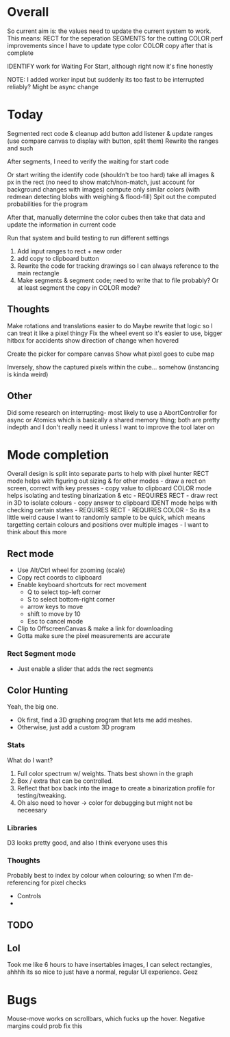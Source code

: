# Overall

So current aim is: the values need to update the current system to work.
This means:
RECT for the seperation
SEGMENTS for the cutting
COLOR perf improvements since I have to update type color
COLOR copy after that is complete

IDENTIFY work for Waiting For Start, although right now it's fine honestly

NOTE: I added worker input but suddenly its too fast to be interrupted reliably? Might be async change

# Today
Segmented rect code & cleanup
    add button
    add listener & update ranges
    (use compare canvas to display with button, split them)
    Rewrite the ranges and such

After segments, I need to verify the waiting for start code

Or start writing the identify code (shouldn't be too hard)
    take all images & px in the rect
    (no need to show match/non-match, just account for background changes with images)
    compute only similar colors (with redmean detecting blobs with weighing & flood-fill)
    Spit out the computed probabilities for the program

After that, manually determine the color cubes
    then take that data and update the information in current code
    
Run that system and build testing to run different settings

1. Add input ranges to rect + new order
2. add copy to clipboard button
4. Rewrite the code for tracking drawings so I can always reference to the main rectangle
5. Make segments & segment code; need to write that to file probably?
    Or at least segment the copy in COLOR mode?

## Thoughts

Make rotations and translations easier to do
    Maybe rewrite that logic so I can treat it like a pixel thingy
    Fix the wheel event so it's easier to use, bigger hitbox for accidents
    show direction of change when hovered

Create the picker for compare canvas
    Show what pixel goes to cube map

Inversely, show the captured pixels within the cube... somehow (instancing is kinda weird)


## Other
Did some research on interrupting-
most likely to use a AbortController for async
or Atomics which is basically a shared memory thing;
both are pretty indepth and I don't really need it unless I want to improve the tool later on


# Mode completion
Overall design is split into separate parts to help with pixel hunter
RECT mode helps with figuring out sizing & for other modes
    - draw a rect on screen, correct with key presses
    - copy value to clipboard
COLOR mode helps isolating and testing binarization & etc
    - REQUIRES RECT
    - draw rect in 3D to isolate colours
    - copy answer to clipboard
IDENT mode helps with checking certain states
    - REQUIRES RECT
    - REQUIRES COLOR
    - So its a little weird cause I want to randomly sample to be quick, which means targetting certain colours and positions over multiple images
    - I want to think about this more

## Rect mode
- Use Alt/Ctrl wheel for zooming (scale)
- Copy rect coords to clipboard
- Enable keyboard shortcuts for rect movement
    - Q to select top-left corner
    - S to select bottom-right corner
    - arrow keys to move 
    - shift to move by 10
    - Esc to cancel mode
- Clip to OffscreenCanvas & make a link for downloading
- Gotta make sure the pixel measurements are accurate

### Rect Segment mode
- Just enable a slider that adds the rect segments

## Color Hunting
Yeah, the big one.

- Ok first, find a 3D graphing program that lets me add meshes.
- Otherwise, just add a custom 3D program

### Stats
What do I want?
1. Full color spectrum w/ weights.
    Thats best shown in the graph
2. Box / extra that can be controlled.
3. Reflect that box back into the image to create a binarization profile for testing/tweaking.
4. Oh also need to hover -> color for debugging but might not be neceesary

### Libraries
D3 looks pretty good, and also I think everyone uses this

### Thoughts
Probably best to index by colour when colouring; so when I'm de-referencing for pixel checks

- Controls
- 


## TODO





## Lol

Took me like 6 hours to have insertables images, I can select rectangles, ahhhh its so nice to just have a normal, regular UI experience. Geez

# Bugs

Mouse-move works on scrollbars, which fucks up the hover.
Negative margins could prob fix this
